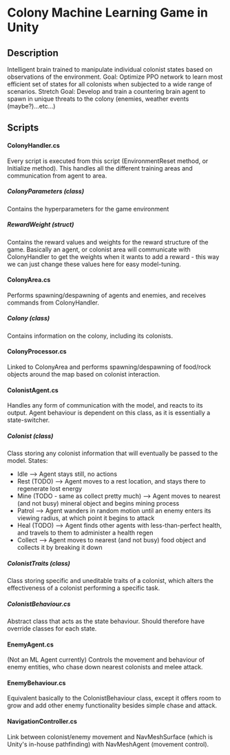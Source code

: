 # Colony Machine Learning Game in Unity
## Description
Intelligent brain trained to manipulate individual colonist states based on observations of the environment.
Goal: Optimize PPO network to learn most efficient set of states for all colonists when subjected to a wide range of scenarios.
Stretch Goal: Develop and train a countering brain agent to spawn in unique threats to the colony (enemies, weather events (maybe?)...etc...)

## Scripts
#### ColonyHandler.cs
Every script is executed from this script (EnvironmentReset method, or Initialize method). This handles all the different training areas and communication from agent to area.
##### ColonyParameters (class)
Contains the hyperparameters for the game environment
##### RewardWeight (struct)
Contains the reward values and weights for the reward structure of the game. Basically an agent, or colonist area will communicate with ColonyHandler to get the weights when it wants to add a reward - this way we can just change these values here for easy model-tuning.
#### ColonyArea.cs
Performs spawning/despawning of agents and enemies, and receives commands from ColonyHandler. 
##### Colony (class)
Contains information on the colony, including its colonists.
#### ColonyProcessor.cs
Linked to ColonyArea and performs spawning/despawning of food/rock objects around the map based on colonist interaction.
#### ColonistAgent.cs
Handles any form of communication with the model, and reacts to its output. Agent behaviour is dependent on this class, as it is essentially a state-switcher.
##### Colonist (class)
Class storing any colonist information that will eventually be passed to the model.
States:
- Idle
  --> Agent stays still, no actions
- Rest (TODO)
  --> Agent moves to a rest location, and stays there to regenerate lost energy
- Mine (TODO - same as collect pretty much)
  --> Agent moves to nearest (and not busy) mineral object and begins mining process
- Patrol
  --> Agent wanders in random motion until an enemy enters its viewing radius, at which point it begins to attack
- Heal (TODO)
  --> Agent finds other agents with less-than-perfect health, and travels to them to administer a health regen
- Collect
  --> Agent moves to nearest (and not busy) food object and collects it by breaking it down
##### ColonistTraits (class)
Class storing specific and uneditable traits of a colonist, which alters the effectiveness of a colonist performing a specific task.
##### ColonistBehaviour.cs
Abstract class that acts as the state behaviour. Should therefore have override classes for each state.

#### EnemyAgent.cs
(Not an ML Agent currently) Controls the movement and behaviour of enemy entities, who chase down nearest colonists and melee attack.
#### EnemyBehaviour.cs
Equivalent basically to the ColonistBehaviour class, except it offers room to grow and add other enemy functionality besides simple chase and attack.

#### NavigationController.cs
Link between colonist/enemy movement and NavMeshSurface (which is Unity's in-house pathfinding) with NavMeshAgent (movement control).



